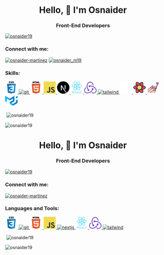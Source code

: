 <h1 align="center">
Hello, 👋 I'm Osnaider</h1>
<h3 align="center">Front-End Developers</h3>

<p align="left"> <a href="https://github.com/ryo-ma/github-profile-trophy"><img src="https://github-profile-trophy.vercel.app/?username=osnaider19" alt="osnaider19" /></a> </p>

<h3 align="left">Connect with me:</h3>
<p align="left">
<a href="https://linkedin.com/in/osnaider-martínez" target="blank"><img align="center" src="https://raw.githubusercontent.com/rahuldkjain/github-profile-readme-generator/master/src/images/icons/Social/linked-in-alt.svg" alt="osnaider-martinez" height="30" width="40" /></a>
<a href="https://instagram.com/osnaider_m19" target="blank"><img align="center" src="https://raw.githubusercontent.com/rahuldkjain/github-profile-readme-generator/master/src/images/icons/Social/instagram.svg" alt="osnaider_m19" height="30" width="40" /></a>
</p>

<h3 align="left">Skills:</h3>
<p align="left">
<a href="https://www.w3schools.com/css/" target="_blank" rel="noreferrer"> <img src="https://raw.githubusercontent.com/devicons/devicon/master/icons/css3/css3-original-wordmark.svg" alt="css3" width="40" height="40"/> </a> 
<a href="https://git-scm.com/" target="_blank" rel="noreferrer"> <img src="https://www.vectorlogo.zone/logos/git-scm/git-scm-icon.svg" alt="git" width="40" height="40"/> </a> 
<a href="https://www.w3.org/html/" target="_blank" rel="noreferrer"> <img src="https://raw.githubusercontent.com/devicons/devicon/master/icons/html5/html5-original-wordmark.svg" alt="html5" width="40" height="40"/> </a> 
<a href="https://developer.mozilla.org/en-US/docs/Web/JavaScript" target="_blank" rel="noreferrer"> <img src="https://raw.githubusercontent.com/devicons/devicon/master/icons/javascript/javascript-original.svg" alt="javascript" width="40" height="40"/> </a> 
<a href="https://nextjs.org/" target="_blank" rel="noreferrer"> <img src="./icons/next.svg" alt="nextjs" width="40" height="40"/> </a> 
<a href="https://reactjs.org/" target="_blank" rel="noreferrer"> <img src="https://raw.githubusercontent.com/devicons/devicon/master/icons/react/react-original-wordmark.svg" alt="react" width="40" height="40"/> </a> 
<a href="https://redux.js.org" target="_blank" rel="noreferrer"> <img src="https://raw.githubusercontent.com/devicons/devicon/master/icons/redux/redux-original.svg" alt="redux" width="40" height="40"/> </a> 
<a href="https://tailwindcss.com/" target="_blank" rel="noreferrer"> <img src="https://www.vectorlogo.zone/logos/tailwindcss/tailwindcss-icon.svg" alt="tailwind" width="40" height="40"/> </a>
<a href="https://tailwindcss.com/" target="_blank" rel="noreferrer"> <img src="./icons/astro.svg" alt="tailwind" width="40" height="40"/> </a>
<a href="https://tailwindcss.com/" target="_blank" rel="noreferrer"> <img src="./icons/react-query.svg" alt="tailwind" width="40" height="40"/> </a>
<a href="https://tailwindcss.com/" target="_blank" rel="noreferrer"> <img src="./icons/style-components.svg" alt="tailwind" width="40" height="40"/> </a>
<a href="https://tailwindcss.com/" target="_blank" rel="noreferrer"> <img src="./icons/material-ui.svg" alt="tailwind" width="40" height="40"/> </a>
 </p>

<p>&nbsp;<img align="center" src="https://github-readme-stats.vercel.app/api?username=osnaider19&show_icons=true&locale=en" alt="osnaider19" /></p>

<div width="40px" height="40px"></div>
<p><img align="center" src="https://github-readme-streak-stats.herokuapp.com/?user=osnaider19&" alt="osnaider19" /></p>
<h1 align="center">
Hello, 👋 I'm Osnaider</h1>
<h3 align="center">Front-End Developers</h3>

<p align="left"> <a href="https://github.com/ryo-ma/github-profile-trophy"><img src="https://github-profile-trophy.vercel.app/?username=osnaider19" alt="osnaider19" /></a> </p>

<h3 align="left">Connect with me:</h3>
<p align="left">
<a href="https://linkedin.com/in/osnaider-martinez" target="blank"><img align="center" src="https://raw.githubusercontent.com/rahuldkjain/github-profile-readme-generator/master/src/images/icons/Social/linked-in-alt.svg" alt="osnaider-martinez" height="30" width="40" /></a>
</p>

<h3 align="left">Languages and Tools:</h3>
<p align="left"> <a href="https://www.w3schools.com/css/" target="_blank" rel="noreferrer"> <img src="https://raw.githubusercontent.com/devicons/devicon/master/icons/css3/css3-original-wordmark.svg" alt="css3" width="40" height="40"/> </a> <a href="https://git-scm.com/" target="_blank" rel="noreferrer"> <img src="https://www.vectorlogo.zone/logos/git-scm/git-scm-icon.svg" alt="git" width="40" height="40"/> </a> <a href="https://www.w3.org/html/" target="_blank" rel="noreferrer"> <img src="https://raw.githubusercontent.com/devicons/devicon/master/icons/html5/html5-original-wordmark.svg" alt="html5" width="40" height="40"/> </a> <a href="https://developer.mozilla.org/en-US/docs/Web/JavaScript" target="_blank" rel="noreferrer"> <img src="https://raw.githubusercontent.com/devicons/devicon/master/icons/javascript/javascript-original.svg" alt="javascript" width="40" height="40"/> </a> <a href="https://nextjs.org/" target="_blank" rel="noreferrer"> <img src="https://cdn.worldvectorlogo.com/logos/nextjs-2.svg" alt="nextjs" width="40" height="40"/> </a> <a href="https://reactjs.org/" target="_blank" rel="noreferrer"> <img src="https://raw.githubusercontent.com/devicons/devicon/master/icons/react/react-original-wordmark.svg" alt="react" width="40" height="40"/> </a> <a href="https://redux.js.org" target="_blank" rel="noreferrer"> <img src="https://raw.githubusercontent.com/devicons/devicon/master/icons/redux/redux-original.svg" alt="redux" width="40" height="40"/> </a> <a href="https://tailwindcss.com/" target="_blank" rel="noreferrer"> <img src="https://www.vectorlogo.zone/logos/tailwindcss/tailwindcss-icon.svg" alt="tailwind" width="40" height="40"/> </a> </p>

<p>&nbsp;<img align="center" src="https://github-readme-stats.vercel.app/api?username=osnaider19&show_icons=true&locale=en" alt="osnaider19" /></p>

<div width="40px" height="40px"></div>
<p><img align="center" src="https://github-readme-streak-stats.herokuapp.com/?user=osnaider19&" alt="osnaider19" /></p>
